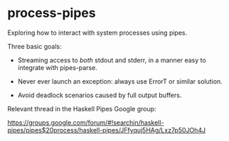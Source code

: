 process-pipes
=============

Exploring how to interact with system processes using pipes.

Three basic goals:

- Streaming access to *both* stdout and stderr, in a manner easy to integrate with
  pipes-parse.

- Never ever launch an exception: always use ErrorT or similar solution.

- Avoid deadlock scenarios caused by full output buffers.

Relevant thread in the Haskell Pipes Google group:

https://groups.google.com/forum/#!searchin/haskell-pipes/pipes$20process/haskell-pipes/JFfyquj5HAg/Lxz7p50JOh4J
